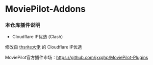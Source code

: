 # MoviePilot-Addons

### 本仓库插件说明

- Cloudflare IP优选 (Clash)

修改自 [thsrite大佬](https://github.com/thsrite) 的 Cloudflare IP优选

MoviePilot官方插件市场：https://github.com/jxxghp/MoviePilot-Plugins